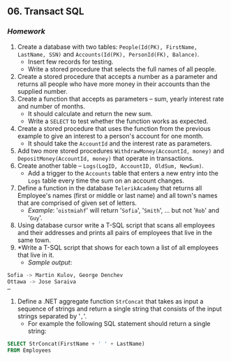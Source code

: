 ## 06. Transact SQL
### _Homework_

1.	Create a database with two tables: `People(Id(PK), FirstName, LastName, SSN)` and `Accounts(Id(PK), PersonId(FK), Balance)`.
	*	Insert few records for testing.
	*	Write a stored procedure that selects the full names of all people.
1.	Create a stored procedure that accepts a number as a parameter and returns all people who have more money in their accounts than the supplied number.
1.	Create a function that accepts as parameters – sum, yearly interest rate and number of months.
	*	It should calculate and return the new sum.
	*	Write a `SELECT` to test whether the function works as expected.
1.	Create a stored procedure that uses the function from the previous example to give an interest to a person's account for one month.
	*	It should take the `AccountId` and the interest rate as parameters.
1.	Add two more stored procedures `WithdrawMoney(AccountId, money)` and `DepositMoney(AccountId, money)` that operate in transactions.
1.	Create another table – `Logs(LogID, AccountID, OldSum, NewSum)`.
	*	Add a trigger to the `Accounts` table that enters a new entry into the `Logs` table every time the sum on an account changes.
1.	Define a function in the database `TelerikAcademy` that returns all Employee's names (first or middle or last name) and all town's names that are comprised of given set of letters.
	*	_Example_: '`oistmiahf`' will return '`Sofia`', '`Smith`', … but not '`Rob`' and '`Guy`'.
1.	Using database cursor write a T-SQL script that scans all employees and their addresses and prints all pairs of employees that live in the same town.
1.	*Write a T-SQL script that shows for each town a list of all employees that live in it.
	*	_Sample output_:	
```sql
Sofia -> Martin Kulov, George Denchev
Ottawa -> Jose Saraiva
…
```

1.	Define a .NET aggregate function `StrConcat` that takes as input a sequence of strings and return a single string that consists of the input strings separated by '`,`'.
	*	For example the following SQL statement should return a single string:

```sql
SELECT StrConcat(FirstName + ' ' + LastName)
FROM Employees
```